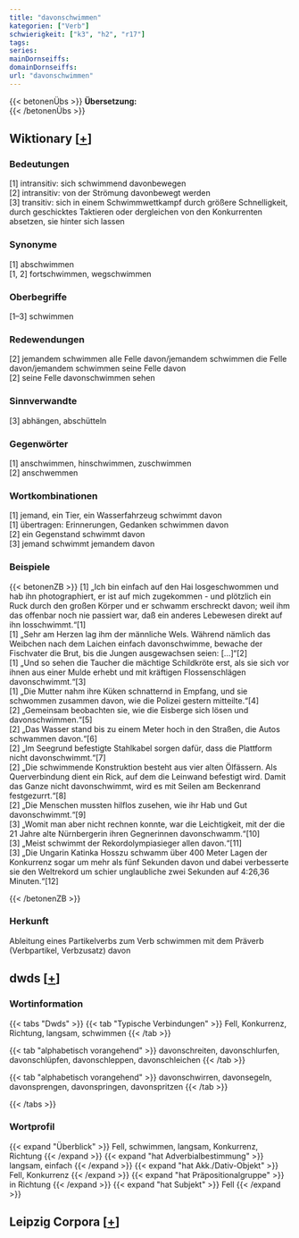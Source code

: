 ```yaml
---
title: "davonschwimmen"
kategorien: ["Verb"]
schwierigkeit: ["k3", "h2", "r17"]
tags:
series:
mainDornseiffs:
domainDornseiffs:
url: "davonschwimmen"
---
```


{{< betonenÜbs >}}
**Übersetzung:**  
{{< /betonenÜbs >}}

## Wiktionary [[+](https://de.wiktionary.org/wiki/davonschwimmen)]

### Bedeutungen
[1] intransitiv: sich schwimmend davonbewegen  
[2] intransitiv: von der Strömung davonbewegt werden  
[3] transitiv: sich in einem Schwimmwettkampf durch größere Schnelligkeit, durch geschicktes Taktieren oder dergleichen von den Konkurrenten absetzen, sie hinter sich lassen  

### Synonyme
[1] abschwimmen  
[1, 2] fortschwimmen, wegschwimmen  

### Oberbegriffe
[1–3] schwimmen  

### Redewendungen
[2] jemandem schwimmen alle Felle davon/jemandem schwimmen die Felle davon/jemandem schwimmen seine Felle davon  
[2] seine Felle davonschwimmen sehen  

### Sinnverwandte
[3] abhängen, abschütteln  

### Gegenwörter
[1] anschwimmen, hinschwimmen, zuschwimmen  
[2] anschwemmen  

### Wortkombinationen
[1] jemand, ein Tier, ein Wasserfahrzeug schwimmt davon  
[1] übertragen: Erinnerungen, Gedanken schwimmen davon  
[2] ein Gegenstand schwimmt davon  
[3] jemand schwimmt jemandem davon  

### Beispiele
{{< betonenZB >}}
[1] „Ich bin einfach auf den Hai losgeschwommen und hab ihn photographiert, er ist auf mich zugekommen - und plötzlich ein Ruck durch den großen Körper und er schwamm erschreckt davon; weil ihm das offenbar noch nie passiert war, daß ein anderes Lebewesen direkt auf ihn losschwimmt.“[1]  
[1] „Sehr am Herzen lag ihm der männliche Wels. Während nämlich das Weibchen nach dem Laichen einfach davonschwimme, bewache der Fischvater die Brut, bis die Jungen ausgewachsen seien: […]“[2]  
[1] „Und so sehen die Taucher die mächtige Schildkröte erst, als sie sich vor ihnen aus einer Mulde erhebt und mit kräftigen Flossenschlägen davonschwimmt.“[3]  
[1] „Die Mutter nahm ihre Küken schnatternd in Empfang, und sie schwommen zusammen davon, wie die Polizei gestern mitteilte.“[4]  
[2] „Gemeinsam beobachten sie, wie die Eisberge sich lösen und davonschwimmen.“[5]  
[2] „Das Wasser stand bis zu einem Meter hoch in den Straßen, die Autos schwammen davon.“[6]  
[2] „Im Seegrund befestigte Stahlkabel sorgen dafür, dass die Plattform nicht davonschwimmt.“[7]  
[2] „Die schwimmende Konstruktion besteht aus vier alten Ölfässern. Als Querverbindung dient ein Rick, auf dem die Leinwand befestigt wird. Damit das Ganze nicht davonschwimmt, wird es mit Seilen am Beckenrand festgezurrt.“[8]  
[2] „Die Menschen mussten hilflos zusehen, wie ihr Hab und Gut davonschwimmt.“[9]  
[3] „Womit man aber nicht rechnen konnte, war die Leichtigkeit, mit der die 21 Jahre alte Nürnbergerin ihren Gegnerinnen davonschwamm.“[10]  
[3] „Meist schwimmt der Rekordolympiasieger allen davon.“[11]  
[3] „Die Ungarin Katinka Hosszu schwamm über 400 Meter Lagen der Konkurrenz sogar um mehr als fünf Sekunden davon und dabei verbesserte sie den Weltrekord um schier unglaubliche zwei Sekunden auf 4:26,36 Minuten.“[12]  

{{< /betonenZB >}}
### Herkunft
Ableitung eines Partikelverbs zum Verb schwimmen mit dem Präverb (Verbpartikel, Verbzusatz) davon  



## dwds [[+](https://www.dwds.de/wb/davonschwimmen)]

### Wortinformation
{{< tabs "Dwds" >}}
{{< tab "Typische Verbindungen" >}}
Fell, Konkurrenz, Richtung, langsam, schwimmen
{{< /tab >}}

{{< tab "alphabetisch vorangehend" >}}
davonschreiten, davonschlurfen, davonschlüpfen, davonschleppen, davonschleichen
{{< /tab >}}

{{< tab "alphabetisch vorangehend" >}}
davonschwirren, davonsegeln, davonsprengen, davonspringen, davonspritzen
{{< /tab >}}

{{< /tabs >}}

### Wortprofil
{{< expand "Überblick" >}} Fell, schwimmen, langsam, Konkurrenz, Richtung {{< /expand >}}
{{< expand "hat Adverbialbestimmung" >}} langsam, einfach {{< /expand >}}
{{< expand "hat Akk./Dativ-Objekt" >}} Fell, Konkurrenz {{< /expand >}}
{{< expand "hat Präpositionalgruppe" >}} in Richtung {{< /expand >}}
{{< expand "hat Subjekt" >}} Fell {{< /expand >}}

## Leipzig Corpora [[+](https://corpora.uni-leipzig.de/en/res?word=davonschwimmen&corpusId=deu_newscrawl-public_2018)]

